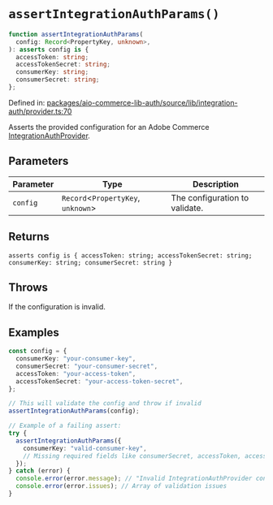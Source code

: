 # `assertIntegrationAuthParams()`

```ts
function assertIntegrationAuthParams(
  config: Record<PropertyKey, unknown>,
): asserts config is {
  accessToken: string;
  accessTokenSecret: string;
  consumerKey: string;
  consumerSecret: string;
};
```

Defined in: [packages/aio-commerce-lib-auth/source/lib/integration-auth/provider.ts:70](https://github.com/adobe/aio-commerce-sdk/blob/2e9631ab3482e2ba9d40c8de9e8d2373edc2e3ed/packages/aio-commerce-lib-auth/source/lib/integration-auth/provider.ts#L70)

Asserts the provided configuration for an Adobe Commerce [IntegrationAuthProvider](../interfaces/IntegrationAuthProvider.md).

## Parameters

| Parameter | Type                                 | Description                    |
| --------- | ------------------------------------ | ------------------------------ |
| `config`  | `Record`\<`PropertyKey`, `unknown`\> | The configuration to validate. |

## Returns

`asserts config is { accessToken: string; accessTokenSecret: string; consumerKey: string; consumerSecret: string }`

## Throws

If the configuration is invalid.

## Examples

```typescript
const config = {
  consumerKey: "your-consumer-key",
  consumerSecret: "your-consumer-secret",
  accessToken: "your-access-token",
  accessTokenSecret: "your-access-token-secret",
};

// This will validate the config and throw if invalid
assertIntegrationAuthParams(config);
```

```typescript
// Example of a failing assert:
try {
  assertIntegrationAuthParams({
    consumerKey: "valid-consumer-key",
    // Missing required fields like consumerSecret, accessToken, accessTokenSecret
  });
} catch (error) {
  console.error(error.message); // "Invalid IntegrationAuthProvider configuration"
  console.error(error.issues); // Array of validation issues
}
```
